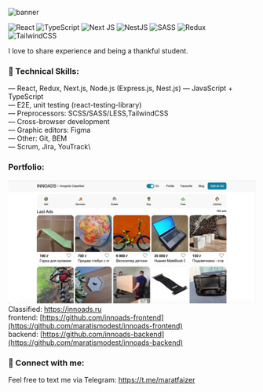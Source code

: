 ![banner](https://user-images.githubusercontent.com/77800640/221012009-6a5c51f7-b39a-4926-9ea2-d769f44ae908.jpeg)

![React](https://img.shields.io/badge/react-%2320232a.svg?style=for-the-badge&logo=react&logoColor=%2361DAFB)
![TypeScript](https://img.shields.io/badge/typescript-%23007ACC.svg?style=for-the-badge&logo=typescript&logoColor=white)
![Next JS](https://img.shields.io/badge/Next-black?style=for-the-badge&logo=next.js&logoColor=white)
![NestJS](https://img.shields.io/badge/nestjs-%23E0234E.svg?style=for-the-badge&logo=nestjs&logoColor=white)
![SASS](https://img.shields.io/badge/SASS-hotpink.svg?style=for-the-badge&logo=SASS&logoColor=white)
![Redux](https://img.shields.io/badge/redux-%23593d88.svg?style=for-the-badge&logo=redux&logoColor=white)
![TailwindCSS](https://img.shields.io/badge/tailwindcss-%2338B2AC.svg?style=for-the-badge&logo=tailwind-css&logoColor=white)
</br>

I love to share experience and being a thankful student.

### 💼 Technical Skills:
— React, Redux, Next.js, Node.js (Express.js, Nest.js)
— JavaScript + TypeScript\
— E2E, unit testing (react-testing-library)\
— Preprocessors: SCSS/SASS/LESS,TailwindCSS\
— Cross-browser development\
— Graphic editors: Figma\
— Other: Git, BEM\
— Scrum, Jira, YouTrack\

### Portfolio:
![banner](innoads.jpg)
Classified: https://innoads.ru</br>
frontend: [https://github.com/innoads-frontend](https://github.com/maratismodest/innoads-frontend)</br>
backend: [https://github.com/innoads-backend](https://github.com/maratismodest/innoads-backend)

### 🤝 Connect with me:
Feel free to text me via Telegram: https://t.me/maratfaizer
